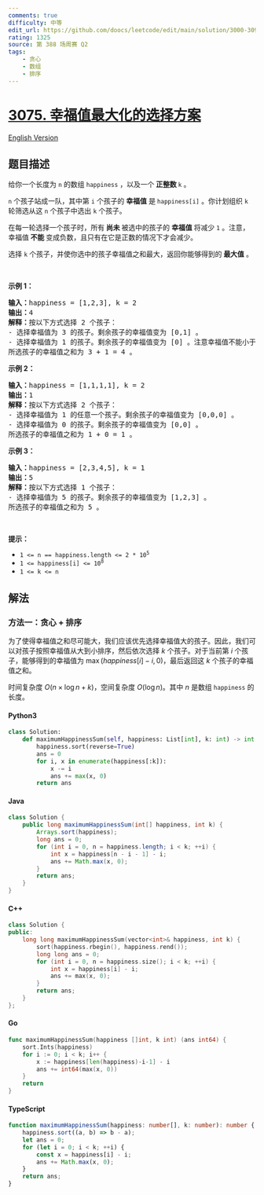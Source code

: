 ```yaml
---
comments: true
difficulty: 中等
edit_url: https://github.com/doocs/leetcode/edit/main/solution/3000-3099/3075.Maximize%20Happiness%20of%20Selected%20Children/README.md
rating: 1325
source: 第 388 场周赛 Q2
tags:
    - 贪心
    - 数组
    - 排序
---
```


<!-- problem:start -->

# [3075. 幸福值最大化的选择方案](https://leetcode.cn/problems/maximize-happiness-of-selected-children)

[English Version](/solution/3000-3099/3075.Maximize%20Happiness%20of%20Selected%20Children/README_EN.md)

## 题目描述

<!-- description:start -->

<p>给你一个长度为 <code>n</code> 的数组 <code>happiness</code> ，以及一个<strong> 正整数 </strong><code>k</code> 。</p>

<p><code>n</code> 个孩子站成一队，其中第 <code>i</code> 个孩子的 <strong>幸福值</strong> 是<strong> </strong><code>happiness[i]</code> 。你计划组织 <code>k</code> 轮筛选从这 <code>n</code> 个孩子中选出 <code>k</code> 个孩子。</p>

<p>在每一轮选择一个孩子时，所有<strong> 尚未 </strong>被选中的孩子的 <strong>幸福值 </strong>将减少 <code>1</code> 。注意，幸福值<strong> 不能 </strong>变成负数，且只有在它是正数的情况下才会减少。</p>

<p>选择 <code>k</code> 个孩子，并使你选中的孩子幸福值之和最大，返回你能够得到的<strong> </strong><strong>最大值</strong> 。</p>

<p>&nbsp;</p>

<p><strong class="example">示例 1：</strong></p>

<pre>
<strong>输入：</strong>happiness = [1,2,3], k = 2
<strong>输出：</strong>4
<strong>解释：</strong>按以下方式选择 2 个孩子：
- 选择幸福值为 3 的孩子。剩余孩子的幸福值变为 [0,1] 。
- 选择幸福值为 1 的孩子。剩余孩子的幸福值变为 [0] 。注意幸福值不能小于 0 。
所选孩子的幸福值之和为 3 + 1 = 4 。
</pre>

<p><strong class="example">示例 2：</strong></p>

<pre>
<strong>输入：</strong>happiness = [1,1,1,1], k = 2
<strong>输出：</strong>1
<strong>解释：</strong>按以下方式选择 2 个孩子：
- 选择幸福值为 1 的任意一个孩子。剩余孩子的幸福值变为 [0,0,0] 。
- 选择幸福值为 0 的孩子。剩余孩子的幸福值变为 [0,0] 。
所选孩子的幸福值之和为 1 + 0 = 1 。
</pre>

<p><strong class="example">示例 3：</strong></p>

<pre>
<strong>输入：</strong>happiness = [2,3,4,5], k = 1
<strong>输出：</strong>5
<strong>解释：</strong>按以下方式选择 1 个孩子：
- 选择幸福值为 5 的孩子。剩余孩子的幸福值变为 [1,2,3] 。
所选孩子的幸福值之和为 5 。
</pre>

<p>&nbsp;</p>

<p><strong>提示：</strong></p>

<ul>
	<li><code>1 &lt;= n == happiness.length &lt;= 2 * 10<sup>5</sup></code></li>
	<li><code>1 &lt;= happiness[i] &lt;= 10<sup>8</sup></code></li>
	<li><code>1 &lt;= k &lt;= n</code></li>
</ul>

<!-- description:end -->

## 解法

<!-- solution:start -->

### 方法一：贪心 + 排序

为了使得幸福值之和尽可能大，我们应该优先选择幸福值大的孩子。因此，我们可以对孩子按照幸福值从大到小排序，然后依次选择 $k$ 个孩子。对于当前第 $i$ 个孩子，能够得到的幸福值为 $\max(happiness[i] - i, 0)$，最后返回这 $k$ 个孩子的幸福值之和。

时间复杂度 $O(n \times \log n + k)$，空间复杂度 $O(\log n)$。其中 $n$ 是数组 `happiness` 的长度。

<!-- tabs:start -->

#### Python3

```python
class Solution:
    def maximumHappinessSum(self, happiness: List[int], k: int) -> int:
        happiness.sort(reverse=True)
        ans = 0
        for i, x in enumerate(happiness[:k]):
            x -= i
            ans += max(x, 0)
        return ans
```

#### Java

```java
class Solution {
    public long maximumHappinessSum(int[] happiness, int k) {
        Arrays.sort(happiness);
        long ans = 0;
        for (int i = 0, n = happiness.length; i < k; ++i) {
            int x = happiness[n - i - 1] - i;
            ans += Math.max(x, 0);
        }
        return ans;
    }
}
```

#### C++

```cpp
class Solution {
public:
    long long maximumHappinessSum(vector<int>& happiness, int k) {
        sort(happiness.rbegin(), happiness.rend());
        long long ans = 0;
        for (int i = 0, n = happiness.size(); i < k; ++i) {
            int x = happiness[i] - i;
            ans += max(x, 0);
        }
        return ans;
    }
};
```

#### Go

```go
func maximumHappinessSum(happiness []int, k int) (ans int64) {
	sort.Ints(happiness)
	for i := 0; i < k; i++ {
		x := happiness[len(happiness)-i-1] - i
		ans += int64(max(x, 0))
	}
	return
}
```

#### TypeScript

```ts
function maximumHappinessSum(happiness: number[], k: number): number {
    happiness.sort((a, b) => b - a);
    let ans = 0;
    for (let i = 0; i < k; ++i) {
        const x = happiness[i] - i;
        ans += Math.max(x, 0);
    }
    return ans;
}
```

<!-- tabs:end -->

<!-- solution:end -->

<!-- problem:end -->
